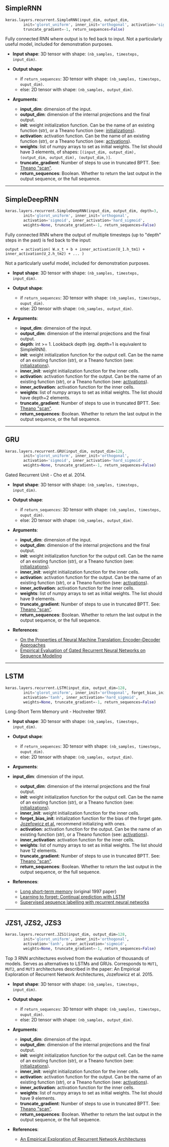 
## SimpleRNN

```python
keras.layers.recurrent.SimpleRNN(input_dim, output_dim, 
        init='glorot_uniform', inner_init='orthogonal', activation='sigmoid', weights=None,
        truncate_gradient=-1, return_sequences=False)
```
Fully connected RNN where output is to fed back to input. Not a particularly useful model, included for demonstration purposes.

- __Input shape__: 3D tensor with shape: `(nb_samples, timesteps, input_dim)`.

- __Output shape__: 
    - if `return_sequences`: 3D tensor with shape: `(nb_samples, timesteps, ouput_dim)`.
    - else: 2D tensor with shape: `(nb_samples, output_dim)`.

- __Arguments__:
    - __input_dim__: dimension of the input.
    - __output_dim__: dimension of the internal projections and the final output.
    - __init__: weight initialization function. Can be the name of an existing function (str), or a Theano function (see: [initializations](../initializations.md)).
    - __activation__: activation function. Can be the name of an existing function (str), or a Theano function (see: [activations](../activations.md)).
    - __weights__: list of numpy arrays to set as initial weights. The list should have 3 elements, of shapes: `[(input_dim, output_dim), (output_dim, output_dim), (output_dim,)]`.
    - __truncate_gradient__: Number of steps to use in truncated BPTT. See: [Theano "scan"](http://deeplearning.net/software/theano/library/scan.html).
    - __return_sequences__: Boolean. Whether to return the last output in the output sequence, or the full sequence.

---

## SimpleDeepRNN

```python
keras.layers.recurrent.SimpleDeepRNN(input_dim, output_dim, depth=3,
        init='glorot_uniform', inner_init='orthogonal', 
        activation='sigmoid', inner_activation='hard_sigmoid',
        weights=None, truncate_gradient=-1, return_sequences=False)
```
Fully connected RNN where the output of multiple timesteps (up to "depth" steps in the past) is fed back to the input: 

```
output = activation( W.x_t + b + inner_activation(U_1.h_tm1) + inner_activation(U_2.h_tm2) + ... )
```

Not a particularly useful model, included for demonstration purposes.

- __Input shape__: 3D tensor with shape: `(nb_samples, timesteps, input_dim)`.

- __Output shape__:
    - if `return_sequences`: 3D tensor with shape: `(nb_samples, timesteps, ouput_dim)`.
    - else: 2D tensor with shape: `(nb_samples, output_dim)`.

- __Arguments__:
    - __input_dim__: dimension of the input.
    - __output_dim__: dimension of the internal projections and the final output.
    - __depth__: int >= 1. Lookback depth (eg. depth=1 is equivalent to SimpleRNN).
    - __init__: weight initialization function for the output cell. Can be the name of an existing function (str), or a Theano function (see: [initializations](../initializations.md)).
    - __inner_init__: weight initialization function for the inner cells.
    - __activation__: activation function for the output. Can be the name of an existing function (str), or a Theano function (see: [activations](../activations.md)).
    - __inner_activation__: activation function for the inner cells.
    - __weights__: list of numpy arrays to set as initial weights. The list should have depth+2 elements.
    - __truncate_gradient__: Number of steps to use in truncated BPTT. See: [Theano "scan"](http://deeplearning.net/software/theano/library/scan.html).
    - __return_sequences__: Boolean. Whether to return the last output in the output sequence, or the full sequence.


---

## GRU

```python
keras.layers.recurrent.GRU(input_dim, output_dim=128, 
        init='glorot_uniform', inner_init='orthogonal',
        activation='sigmoid', inner_activation='hard_sigmoid',
        weights=None, truncate_gradient=-1, return_sequences=False)
```

Gated Recurrent Unit - Cho et al. 2014.

- __Input shape__: 3D tensor with shape: `(nb_samples, timesteps, input_dim)`.

- __Output shape__:
    - if `return_sequences`: 3D tensor with shape: `(nb_samples, timesteps, ouput_dim)`.
    - else: 2D tensor with shape: `(nb_samples, output_dim)`.

- __Arguments__:
    - __input_dim__: dimension of the input.
    - __output_dim__: dimension of the internal projections and the final output.
    - __init__: weight initialization function for the output cell. Can be the name of an existing function (str), or a Theano function (see: [initializations](../initializations.md)).
    - __inner_init__: weight initialization function for the inner cells.
    - __activation__: activation function for the output. Can be the name of an existing function (str), or a Theano function (see: [activations](../activations.md)).
    - __inner_activation__: activation function for the inner cells.
    - __weights__: list of numpy arrays to set as initial weights. The list should have 9 elements.
    - __truncate_gradient__: Number of steps to use in truncated BPTT. See: [Theano "scan"](http://deeplearning.net/software/theano/library/scan.html).
    - __return_sequences__: Boolean. Whether to return the last output in the output sequence, or the full sequence.

- __References__: 
    - [On the Properties of Neural Machine Translation: Encoder–Decoder Approaches](http://www.aclweb.org/anthology/W14-4012)
    - [Empirical Evaluation of Gated Recurrent Neural Networks on Sequence Modeling](http://arxiv.org/pdf/1412.3555v1.pdf)

---

## LSTM

```python
keras.layers.recurrent.LSTM(input_dim, output_dim=128, 
        init='glorot_uniform', inner_init='orthogonal', forget_bias_init='one',
        activation='tanh', inner_activation='hard_sigmoid',
        weights=None, truncate_gradient=-1, return_sequences=False)
```

Long-Short Term Memory unit - Hochreiter 1997.

- __Input shape__: 3D tensor with shape: `(nb_samples, timesteps, input_dim)`.

- __Output shape__:
    - if `return_sequences`: 3D tensor with shape: `(nb_samples, timesteps, ouput_dim)`.
    - else: 2D tensor with shape: `(nb_samples, output_dim)`.

- __Arguments__:
- __input_dim__: dimension of the input.
    - __output_dim__: dimension of the internal projections and the final output.
    - __init__: weight initialization function for the output cell. Can be the name of an existing function (str), or a Theano function (see: [initializations](../initializations.md)).
    - __inner_init__: weight initialization function for the inner cells.
    - __forget_bias_init__: initialization function for the bias of the forget gate. [Jozefowicz et al.](http://www.jmlr.org/proceedings/papers/v37/jozefowicz15.pdf) recommend initializing with ones.
    - __activation__: activation function for the output. Can be the name of an existing function (str), or a Theano function (see: [activations](../activations.md)).
    - __inner_activation__: activation function for the inner cells.
    - __weights__: list of numpy arrays to set as initial weights. The list should have 12 elements.
    - __truncate_gradient__: Number of steps to use in truncated BPTT. See: [Theano "scan"](http://deeplearning.net/software/theano/library/scan.html).
    - __return_sequences__: Boolean. Whether to return the last output in the output sequence, or the full sequence.

- __References__: 
    - [Long short-term memory](http://deeplearning.cs.cmu.edu/pdfs/Hochreiter97_lstm.pdf) (original 1997 paper)
    - [Learning to forget: Continual prediction with LSTM](http://www.mitpressjournals.org/doi/pdf/10.1162/089976600300015015)
    - [Supervised sequence labelling with recurrent neural networks](http://www.cs.toronto.edu/~graves/preprint.pdf)

---

## JZS1, JZS2, JZS3

```python
keras.layers.recurrent.JZS1(input_dim, output_dim=128, 
        init='glorot_uniform', inner_init='orthogonal', 
        activation='tanh', inner_activation='sigmoid',
        weights=None, truncate_gradient=-1, return_sequences=False)
```

Top 3 RNN architectures evolved from the evaluation of thousands of models. Serves as alternatives to LSTMs and GRUs. Corresponds to `MUT1`, `MUT2`, and `MUT3` architectures described in the paper: An Empirical Exploration of Recurrent Network Architectures, Jozefowicz et al. 2015.

- __Input shape__: 3D tensor with shape: `(nb_samples, timesteps, input_dim)`.

- __Output shape__:
    - if `return_sequences`: 3D tensor with shape: `(nb_samples, timesteps, ouput_dim)`.
    - else: 2D tensor with shape: `(nb_samples, output_dim)`.

- __Arguments__:
    - __input_dim__: dimension of the input.
    - __output_dim__: dimension of the internal projections and the final output.
    - __init__: weight initialization function for the output cell. Can be the name of an existing function (str), or a Theano function (see: [initializations](../initializations.md)).
    - __inner_init__: weight initialization function for the inner cells.
    - __activation__: activation function for the output. Can be the name of an existing function (str), or a Theano function (see: [activations](../activations.md)).
    - __inner_activation__: activation function for the inner cells.
    - __weights__: list of numpy arrays to set as initial weights. The list should have 9 elements.
    - __truncate_gradient__: Number of steps to use in truncated BPTT. See: [Theano "scan"](http://deeplearning.net/software/theano/library/scan.html).
    - __return_sequences__: Boolean. Whether to return the last output in the output sequence, or the full sequence.

- __References__: 
    - [An Empirical Exploration of Recurrent Network Architectures](http://www.jmlr.org/proceedings/papers/v37/jozefowicz15.pdf)
            
            
                